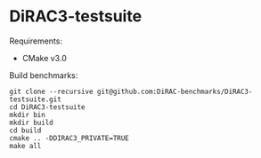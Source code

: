 # DiRAC3-testsuite

Requirements:

* CMake v3.0

Build benchmarks:

```
git clone --recursive git@github.com:DiRAC-benchmarks/DiRAC3-testsuite.git
cd DiRAC3-testsuite
mkdir bin
mkdir build
cd build
cmake .. -DDIRAC3_PRIVATE=TRUE
make all
```


